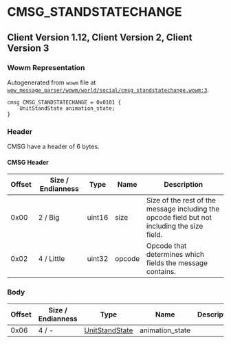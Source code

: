 # CMSG_STANDSTATECHANGE

## Client Version 1.12, Client Version 2, Client Version 3

### Wowm Representation

Autogenerated from `wowm` file at [`wow_message_parser/wowm/world/social/cmsg_standstatechange.wowm:3`](https://github.com/gtker/wow_messages/tree/main/wow_message_parser/wowm/world/social/cmsg_standstatechange.wowm#L3).
```rust,ignore
cmsg CMSG_STANDSTATECHANGE = 0x0101 {
    UnitStandState animation_state;
}
```
### Header

CMSG have a header of 6 bytes.

#### CMSG Header

| Offset | Size / Endianness | Type   | Name   | Description |
| ------ | ----------------- | ------ | ------ | ----------- |
| 0x00   | 2 / Big           | uint16 | size   | Size of the rest of the message including the opcode field but not including the size field.|
| 0x02   | 4 / Little        | uint32 | opcode | Opcode that determines which fields the message contains.|

### Body

| Offset | Size / Endianness | Type | Name | Description | Comment |
| ------ | ----------------- | ---- | ---- | ----------- | ------- |
| 0x06 | 4 / - | [UnitStandState](unitstandstate.md) | animation_state |  |  |

